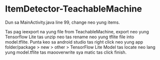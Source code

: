 # ItemDetector-TeachableMachine

Dun sa MainActivity.java line 99, change neo yung items.

Tas pag ieexport na yung file from TeachableMachine, export neo yung Tensorflow Lite tas unzip neo tas rename neo yung tflite file into model.tflite.
Punta keo sa android studio tas right click neo yung app folder/package > new > other > TensorFlow Lite Model tas locate neo lang yung model.tflite tas maooverwrite sya matic tas click finish.
